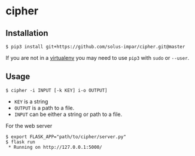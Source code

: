 # cipher

## Installation
```
$ pip3 install git+https://github.com/solus-impar/cipher.git@master
```
If you are not in a [virtualenv] you may need to use `pip3` with `sudo` or
`--user`.

## Usage
```
$ cipher -i INPUT [-k KEY] i-o OUTPUT]
```
* `KEY` is a string
* `OUTPUT` is a path to a file.
* `INPUT` can be either a string or path to a file.

For the web server
```
$ export FLASK_APP="path/to/cipher/server.py"
$ flask run
 * Running on http://127.0.0.1:5000/
```

[virtualenv]: https://virtualenv.pypa.io/en/stable/
